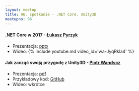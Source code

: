 ```yaml
---
layout: meetup
title: 96. spotkanie - .NET Core, Unity3D
meetupno: 96
---
```


#### .NET Core w 2017 - [Łukasz Pyrzyk](https://pyrzyk.net/)
* Prezentacja: [pptx](/assets/NET-Core-2017.pptx)
* Wideo: {% include youtube.md video_id='wa-JyqRkla4' %}

#### Jak zacząć swoją przygodę z Unity3D - [Piotr Wandycz](http://piotr-wandycz.pl/)
* Prezentacja: [pdf](/assets/unity3d_wandycz.pdf)
* Przykładowy kod: [GitHub](https://github.com/PiotrWandycz/Unity3D_Wrocnet)
* Wideo: wkrótce
